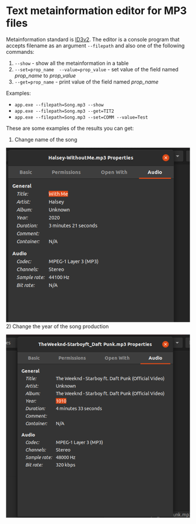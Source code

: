 # Text metainformation editor for MP3 files
Metainformation standard is [ID3v2](https://id3.org/id3v2.3.0).
The editor is a console program that accepts filename as an argument `--filepath` and also one of the following commands:
1) `--show` - show all the metainformation in a table
2) `--set=prop_name  --value=prop_value` - set value of the field named *prop_name* to *prop_value*
3) `--get=prop_name` - print value of the field named *prop_name* 


Examples: 
* `app.exe --filepath=Song.mp3 --show`
* `app.exe --filepath=Song.mp3 --get=TIT2`
* `app.exe --filepath=Song.mp3 --set=COMM --value=Test`


These are some examples of the results you can get:
1) Change name of the song


![Change name of the song](docs/images/change-name.png)
2) Change the year of the song production


![Change the year of the song production](docs/images/change-year.png)
